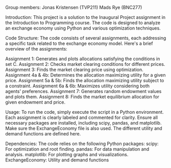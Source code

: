 Group members:
Jonas Kristensen (TVP211)
Mads Rye (BNC277)

Introduction:
This project is a solution to the Inaugural Project assignment in the Introduction to Programming course. The code is designed to analyze an exchange economy using Python and various optimization techniques.

Code Structure:
The code consists of several assignments, each addressing a specific task related to the exchange economy model. Here's a brief overview of the assignments:

Assignment 1: Generates and plots allocations satisfying the conditions in set C.
Assignment 2: Checks market clearing conditions for different prices.
Assignment 3: Finds the market clearing price using optimization.
Assignment 4a & 4b: Determines the allocation maximizing utility for a given price.
Assignment 5a & 5b: Finds the allocation maximizing utility subject to a constraint.
Assignment 6a & 6b: Maximizes utility considering both agents' preferences.
Assignment 7: Generates random endowment values and plots them.
Assignment 8: Finds the market equilibrium allocation for given endowment and price.

Usage:
To run the code, simply execute the script in a Python environment. Each assignment is clearly labeled and commented for clarity. Ensure all necessary packages are installed, including scipy, pandas, and matplotlib. Make sure the ExchangeEconomy file is also used. The different utility and demand functions are defined here.

Dependencies:
The code relies on the following Python packages:
scipy: For optimization and root finding.
pandas: For data manipulation and analysis.
matplotlib: For plotting graphs and visualizations.
ExchangeEconomy: Utility and demand functions
